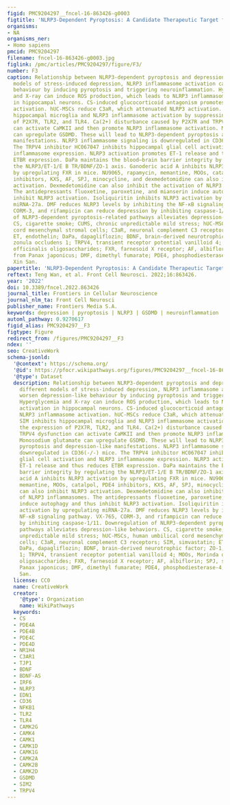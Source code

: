 ```yaml
---
figid: PMC9204297__fncel-16-863426-g0003
figtitle: 'NLRP3-Dependent Pyroptosis: A Candidate Therapeutic Target for Depression'
organisms:
- NA
organisms_ner:
- Homo sapiens
pmcid: PMC9204297
filename: fncel-16-863426-g0003.jpg
figlink: /pmc/articles/PMC9204297/figure/F3/
number: F3
caption: Relationship between NLRP3-dependent pyroptosis and depression. In different
  models of stress-induced depression, NLRP3 inflammasome activation can worsen depression-like
  behaviour by inducing pyroptosis and triggering neuroinflammation. Hyperglycemia
  and X-ray can induce ROS production, which leads to NLRP3 inflammasome activation
  in hippocampal neurons. CS-induced glucocorticoid antagonism promotes NLRP3 inflammasome
  activation. hUC-MSCs reduce C3aR, which attenuated NLRP3 activation. SIM inhibits
  hippocampal microglia and NLRP3 inflammasome activation by suppressing the expression
  of P2X7R, TLR2, and TLR4. Ca(2+) disturbance caused by P2X7R and TRPV4 dysfunction
  can activate CaMKII and then promote NLRP3 inflammasome activation. Monosodium glutamate
  can upregulate GSDMD. These will lead to NLRP3-dependent pyroptosis and depression-like
  manifestations. NLRP3 inflammasome signaling is downregulated in CD36(-/-) mice.
  The TRPV4 inhibitor HC067047 inhibits hippocampal glial cell activation and NLRP3
  inflammasome expression. NLRP3 activation promotes ET-1 release and thus reduces
  ETBR expression. DaPa maintains the blood–brain barrier integrity by regulating
  the NLRP3/ET-1/E B TR/BDNF/ZO-1 axis. Ganoderic acid A inhibits NLRP3 activation
  by upregulating FXR in mice. NU9065, rapamycin, memantine, MOOs, catalpol, PDE4
  inhibitors, KXS, AF, SPJ, minocycline, and dexmedetomidine can also inhibit NLRP3
  activation. Dexmedetomidine can also inhibit the activation of NLRP3 inflammasomes.
  The antidepressants fluoxetine, paroxetine, and mianserin induce autophagy and thus
  inhibit NLRP3 activation. Isoliquiritin inhibits NLRP3 activation by upregulating
  miRNA-27a. DMF reduces NLRP3 levels by inhibiting the NF-κB signaling pathway. VX-765,
  CORM-3, and rifampicin can reduce depression by inhibiting caspase-1/11. Downregulation
  of NLRP3-dependent pyroptosis-related pathways alleviates depression-like behaviors.
  CS, cigarette smoke; CUMS, chronic unpredictable mild stress; hUC-MSCs, human umbilical
  cord mesenchymal stromal cells; C3aR, neuronal complement C3 receptors; SIM, simvastatin;
  ET, endothelin; DaPa, dapagliflozin; BDNF, brain-derived neurotrophic factor; ZO-1,
  zonula occludens 1; TRPV4, transient receptor potential vanilloid 4; MOOs, Morinda
  officinalis oligosaccharides; FXR, farnesoid X receptor; AF, albiflorin; SPJ, saponins
  from Panax japonicus; DMF, dimethyl fumarate; PDE4, phosphodiesterase-4; KXS, Kai
  Xin San.
papertitle: 'NLRP3-Dependent Pyroptosis: A Candidate Therapeutic Target for Depression.'
reftext: Teng Wan, et al. Front Cell Neurosci. 2022;16:863426.
year: '2022'
doi: 10.3389/fncel.2022.863426
journal_title: Frontiers in Cellular Neuroscience
journal_nlm_ta: Front Cell Neurosci
publisher_name: Frontiers Media S.A.
keywords: depression | pyroptosis | NLRP3 | GSDMD | neuroinflammation
automl_pathway: 0.9270617
figid_alias: PMC9204297__F3
figtype: Figure
redirect_from: /figures/PMC9204297__F3
ndex: ''
seo: CreativeWork
schema-jsonld:
  '@context': https://schema.org/
  '@id': https://pfocr.wikipathways.org/figures/PMC9204297__fncel-16-863426-g0003.html
  '@type': Dataset
  description: Relationship between NLRP3-dependent pyroptosis and depression. In
    different models of stress-induced depression, NLRP3 inflammasome activation can
    worsen depression-like behaviour by inducing pyroptosis and triggering neuroinflammation.
    Hyperglycemia and X-ray can induce ROS production, which leads to NLRP3 inflammasome
    activation in hippocampal neurons. CS-induced glucocorticoid antagonism promotes
    NLRP3 inflammasome activation. hUC-MSCs reduce C3aR, which attenuated NLRP3 activation.
    SIM inhibits hippocampal microglia and NLRP3 inflammasome activation by suppressing
    the expression of P2X7R, TLR2, and TLR4. Ca(2+) disturbance caused by P2X7R and
    TRPV4 dysfunction can activate CaMKII and then promote NLRP3 inflammasome activation.
    Monosodium glutamate can upregulate GSDMD. These will lead to NLRP3-dependent
    pyroptosis and depression-like manifestations. NLRP3 inflammasome signaling is
    downregulated in CD36(-/-) mice. The TRPV4 inhibitor HC067047 inhibits hippocampal
    glial cell activation and NLRP3 inflammasome expression. NLRP3 activation promotes
    ET-1 release and thus reduces ETBR expression. DaPa maintains the blood–brain
    barrier integrity by regulating the NLRP3/ET-1/E B TR/BDNF/ZO-1 axis. Ganoderic
    acid A inhibits NLRP3 activation by upregulating FXR in mice. NU9065, rapamycin,
    memantine, MOOs, catalpol, PDE4 inhibitors, KXS, AF, SPJ, minocycline, and dexmedetomidine
    can also inhibit NLRP3 activation. Dexmedetomidine can also inhibit the activation
    of NLRP3 inflammasomes. The antidepressants fluoxetine, paroxetine, and mianserin
    induce autophagy and thus inhibit NLRP3 activation. Isoliquiritin inhibits NLRP3
    activation by upregulating miRNA-27a. DMF reduces NLRP3 levels by inhibiting the
    NF-κB signaling pathway. VX-765, CORM-3, and rifampicin can reduce depression
    by inhibiting caspase-1/11. Downregulation of NLRP3-dependent pyroptosis-related
    pathways alleviates depression-like behaviors. CS, cigarette smoke; CUMS, chronic
    unpredictable mild stress; hUC-MSCs, human umbilical cord mesenchymal stromal
    cells; C3aR, neuronal complement C3 receptors; SIM, simvastatin; ET, endothelin;
    DaPa, dapagliflozin; BDNF, brain-derived neurotrophic factor; ZO-1, zonula occludens
    1; TRPV4, transient receptor potential vanilloid 4; MOOs, Morinda officinalis
    oligosaccharides; FXR, farnesoid X receptor; AF, albiflorin; SPJ, saponins from
    Panax japonicus; DMF, dimethyl fumarate; PDE4, phosphodiesterase-4; KXS, Kai Xin
    San.
  license: CC0
  name: CreativeWork
  creator:
    '@type': Organization
    name: WikiPathways
  keywords:
  - CS
  - PDE4A
  - PDE4B
  - PDE4C
  - PDE4D
  - NR1H4
  - C3AR1
  - TJP1
  - BDNF
  - BDNF-AS
  - IRF6
  - NLRP3
  - EDN1
  - CD36
  - NFKB1
  - TLR2
  - TLR4
  - CAMK2G
  - CAMK4
  - CAMK1
  - CAMK1D
  - CAMK1G
  - CAMK2A
  - CAMK2B
  - CAMK2D
  - GSDMD
  - SIM2
  - TRPV4
---
```

